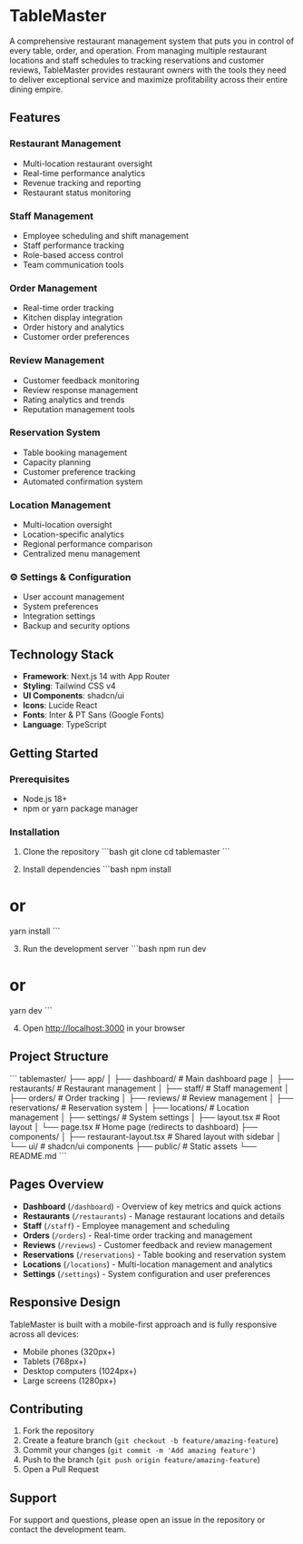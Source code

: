 # TableMaster

A comprehensive restaurant management system that puts you in control of every table, order, and operation. From managing multiple restaurant locations and staff schedules to tracking reservations and customer reviews, TableMaster provides restaurant owners with the tools they need to deliver exceptional service and maximize profitability across their entire dining empire.

## Features

### Restaurant Management
- Multi-location restaurant oversight
- Real-time performance analytics
- Revenue tracking and reporting
- Restaurant status monitoring

### Staff Management
- Employee scheduling and shift management
- Staff performance tracking
- Role-based access control
- Team communication tools

### Order Management
- Real-time order tracking
- Kitchen display integration
- Order history and analytics
- Customer order preferences

### Review Management
- Customer feedback monitoring
- Review response management
- Rating analytics and trends
- Reputation management tools

### Reservation System
- Table booking management
- Capacity planning
- Customer preference tracking
- Automated confirmation system

### Location Management
- Multi-location oversight
- Location-specific analytics
- Regional performance comparison
- Centralized menu management

### ⚙️ Settings & Configuration
- User account management
- System preferences
- Integration settings
- Backup and security options

## Technology Stack

- **Framework**: Next.js 14 with App Router
- **Styling**: Tailwind CSS v4
- **UI Components**: shadcn/ui
- **Icons**: Lucide React
- **Fonts**: Inter & PT Sans (Google Fonts)
- **Language**: TypeScript

## Getting Started

### Prerequisites

- Node.js 18+ 
- npm or yarn package manager

### Installation

1. Clone the repository
\`\`\`bash
git clone <repository-url>
cd tablemaster
\`\`\`

2. Install dependencies
\`\`\`bash
npm install
# or
yarn install
\`\`\`

3. Run the development server
\`\`\`bash
npm run dev
# or
yarn dev
\`\`\`

4. Open [http://localhost:3000](http://localhost:3000) in your browser

## Project Structure

\`\`\`
tablemaster/
├── app/
│   ├── dashboard/          # Main dashboard page
│   ├── restaurants/        # Restaurant management
│   ├── staff/             # Staff management
│   ├── orders/            # Order tracking
│   ├── reviews/           # Review management
│   ├── reservations/      # Reservation system
│   ├── locations/         # Location management
│   ├── settings/          # System settings
│   ├── layout.tsx         # Root layout
│   └── page.tsx           # Home page (redirects to dashboard)
├── components/
│   ├── restaurant-layout.tsx  # Shared layout with sidebar
│   └── ui/                    # shadcn/ui components
├── public/                    # Static assets
└── README.md
\`\`\`

## Pages Overview

- **Dashboard** (`/dashboard`) - Overview of key metrics and quick actions
- **Restaurants** (`/restaurants`) - Manage restaurant locations and details
- **Staff** (`/staff`) - Employee management and scheduling
- **Orders** (`/orders`) - Real-time order tracking and management
- **Reviews** (`/reviews`) - Customer feedback and review management
- **Reservations** (`/reservations`) - Table booking and reservation system
- **Locations** (`/locations`) - Multi-location management and analytics
- **Settings** (`/settings`) - System configuration and user preferences

## Responsive Design

TableMaster is built with a mobile-first approach and is fully responsive across all devices:
- Mobile phones (320px+)
- Tablets (768px+)
- Desktop computers (1024px+)
- Large screens (1280px+)

## Contributing

1. Fork the repository
2. Create a feature branch (`git checkout -b feature/amazing-feature`)
3. Commit your changes (`git commit -m 'Add amazing feature'`)
4. Push to the branch (`git push origin feature/amazing-feature`)
5. Open a Pull Request

## Support

For support and questions, please open an issue in the repository or contact the development team.
